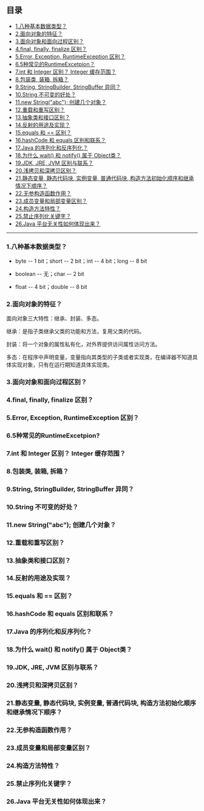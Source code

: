 ## 目录

-  [ 1.八种基本数据类型？](#1八种基本数据类型)
-  [2.面向对象的特征？](#2面向对象的特征)
-  [3.面向对象和面向过程区别？](#3面向对象和面向过程区别)
-  [4.final, finally, finalize 区别？](#4final-finally-finalize-区别)
-  [5.Error, Exception, RuntimeException 区别？](#5Error-Exception-RuntimeException-区别)
-  [6.5种常见的RuntimeExcetpion？](#65种常见的RuntimeExcetpion)
-  [7.int 和 Integer 区别？ Integer 缓存范围？](#7int-和-Integer-区别-Integer-缓存范围)
-  [8.包装类, 装箱, 拆箱？](#8包装类-装箱-拆箱)
-  [9.String, StringBuilder, StringBuffer 异同？](#9String-StringBuilder-StringBuffer-异同)
-  [10.String 不可变的好处？](#10String-不可变的好处)
-  [11.new String("abc"); 创建几个对象？](#11new-Stringabc-创建几个对象)
-  [12.重载和重写区别？](#12重载和重写区别)
-  [13.抽象类和接口区别？](#13抽象类和接口区别)
-  [14.反射的用途及实现？](#14反射的用途及实现)
-  [15.equals 和 == 区别？](#15equals-和--区别)
-  [16.hashCode 和 equals 区别和联系？](#16hashCode-和-equals-区别和联系)
-  [17.Java 的序列化和反序列化？](#17Java-的序列化和反序列化)
-  [18.为什么 wait() 和 notify() 属于 Object类？](#18为什么-wait-和-notify-属于-Object类)
-  [19.JDK, JRE, JVM 区别与联系？](#19JDK-JRE-JVM-区别与联系)
-  [20.浅拷贝和深拷贝区别？](#20浅拷贝和深拷贝区别)
-  [21.静态变量, 静态代码块,  实例变量, 普通代码块, 构造方法初始化顺序和继承情况下顺序？](#21静态变量-静态代码块-实例变量-普通代码块-构造方法初始化顺序和继承情况下顺序)
-  [22.无参构造函数作用？](#22无参构造函数作用)
-  [23.成员变量和局部变量区别？](#23成员变量和局部变量区别)
-  [24.构造方法特性？](#24构造方法特性)
-  [25.禁止序列化关键字？](#25禁止序列化关键字)
-  [26.Java 平台无关性如何体现出来？](#26Java-平台无关性如何体现出来)

------

### 1.八种基本数据类型？

- byte -- 1 bit；short -- 2 bit；int -- 4 bit；long -- 8 bit

- boolean -- 无；char -- 2 bit

- float -- 4 bit；double -- 8 bit


### 2.面向对象的特征？

面向对象三大特性：继承、封装、多态。

继承：是指子类继承父类的功能和方法，复用父类的代码。

封装：将一个对象的属性私有化，对外界提供访问属性访问方法。

多态：在程序中声明变量，变量指向其类型的子类或者实现类，在编译器不知道具体实现对象，只有在运行期知道具体实现类。

### 3.面向对象和面向过程区别？



### 4.final, finally, finalize 区别？



### 5.Error, Exception, RuntimeException 区别？



### 6.5种常见的RuntimeExcetpion?



### 7.int 和 Integer 区别？ Integer 缓存范围？



### 8.包装类, 装箱, 拆箱？



### 9.String, StringBuilder, StringBuffer 异同？



### 10.String 不可变的好处？



### 11.new String("abc"); 创建几个对象？



### 12.重载和重写区别？



### 13.抽象类和接口区别？



### 14.反射的用途及实现？



### 15.equals 和 == 区别？



### 16.hashCode 和 equals 区别和联系？



### 17.Java 的序列化和反序列化？



### 18.为什么 wait() 和 notify() 属于 Object类？



### 19.JDK, JRE, JVM 区别与联系？



### 20.浅拷贝和深拷贝区别？



### 21.静态变量, 静态代码块, 实例变量, 普通代码块, 构造方法初始化顺序和继承情况下顺序？



### 22.无参构造函数作用？



### 23.成员变量和局部变量区别？



### 24.构造方法特性？



### 25.禁止序列化关键字？



### 26.Java 平台无关性如何体现出来？





